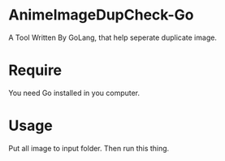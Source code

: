 # AnimeImageDupCheck-Go

A Tool Written By GoLang, that help seperate duplicate image.

# Require

You need Go installed in you computer.

# Usage

Put all image to input folder. Then run this thing.
